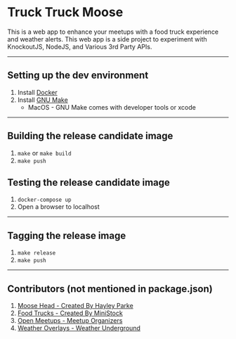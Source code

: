 # Truck Truck Moose
This is a web app to enhance your meetups with a food truck experience and weather alerts. This web app is a side project to experiment with KnockoutJS, NodeJS, and Various 3rd Party APIs.

---
## Setting up the dev environment
1. Install [Docker](https://www.docker.com/products/docker-desktop)
1. Install [GNU Make](https://www.gnu.org/software/make/)
    - MacOS - GNU Make comes with developer tools or xcode

---
## Building the release candidate image
1. `make` or `make build`
1. `make push`

## Testing the release candidate image
1. `docker-compose up`
1. Open a browser to localhost

---
## Tagging the release image
1. `make release`
1. `make push`

---
## Contributors (not mentioned in package.json)
1. [Moose Head - Created By Hayley Parke](https://thenounproject.com/search/?q=moose&i=251377)
1. [Food Trucks - Created By MiniStock](https://www.vecteezy.com/members/ministock)
1. [Open Meetups - Meetup Organizers](https://www.meetup.com/)
1. [Weather Overlays - Weather Underground](https://www.wunderground.com)

